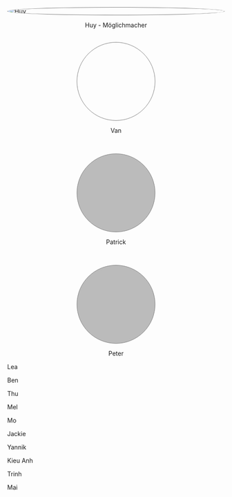 

<img alt="Huy" src="{{ site.url }}/image/team/huy.jpg" style="border-radius: 50%;width: auto; height: auto;max-height: 180px;border:solid grey 1px; display: block;margin-left: auto;margin-right: auto;">
<p style="text-align: center;">Huy - Möglichmacher</p>
<br>

<div style="background-image: url('https://tafelnet.github.io/image/team/van.png');
  width: 180px;
  height: 180px;
  border-radius: 50%;border:solid grey 1px; display: block;margin-left: auto;margin-right: auto;
  background-position: center;
  background-size: cover;"></div>
<p style="text-align: center;">Van</p>
<br>

<p style="text-align: center;">
  <span style="
  text-align: center;
  height: 180px;
  width: 180px;
  background-color: #bbb;
  border-radius: 50%;
  border:solid grey 1px;
  display: inline-block;">
  </span>
</p>
<p style="text-align: center;">Patrick</p>
<br>

<p style="text-align: center;">
  <span style="
  text-align: center;
  height: 180px;
  width: 180px;
  background-color: #bbb;
  border-radius: 50%;
  border:solid grey 1px;
  display: inline-block;">
  </span>
</p>
<p style="text-align: center;">Peter</p>

Lea

Ben

Thu

Mel

Mo

Jackie

Yannik

Kieu Anh

Trinh

Mai
